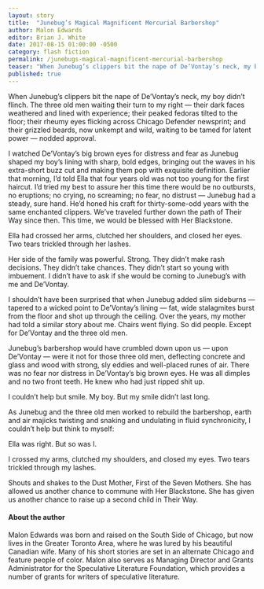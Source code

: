 ```yaml
---
layout: story
title:  "Junebug’s Magical Magnificent Mercurial Barbershop"
author: Malon Edwards
editor: Brian J. White
date: 2017-08-15 01:00:00 -0500
category: flash fiction
permalink: /junebugs-magical-magnificent-mercurial-barbershop
teaser: "When Junebug’s clippers bit the nape of De’Vontay’s neck, my boy didn’t flinch."
published: true
---
```


When Junebug’s clippers bit the nape of De’Vontay’s neck, my boy didn’t flinch. The three old men waiting their turn to my right — their dark faces weathered and lined with experience; their peaked fedoras tilted to the floor; their rheumy eyes flicking across Chicago Defender newsprint; and their grizzled beards, now unkempt and wild, waiting to be tamed for latent power — nodded approval.

I watched De’Vontay’s big brown eyes for distress and fear as Junebug shaped my boy’s lining with sharp, bold edges, bringing out the waves in his extra-short buzz cut and making them pop with exquisite definition. Earlier that morning, I’d told Ella that four years old was not too young for the first haircut. I’d tried my best to assure her this time there would be no outbursts, no eruptions; no crying, no screaming; no fear, no distrust — Junebug had a steady, sure hand. He’d honed his craft for thirty-some-odd years with the same enchanted clippers. We’ve traveled further down the path of Their Way since then. This time, we would be blessed with Her Blackstone.

Ella had crossed her arms, clutched her shoulders, and closed her eyes. Two tears trickled through her lashes.

Her side of the family was powerful. Strong. They didn’t make rash decisions. They didn’t take chances. They didn’t start so young with imbuement. I didn’t have to ask if she would be coming to Junebug’s with me and De’Vontay.

I shouldn’t have been surprised that when Junebug added slim sideburns — tapered to a wicked point to De’Vontay’s lining — fat, wide stalagmites burst from the floor and shot up through the ceiling. Over the years, my mother had told a similar story about me. Chairs went flying. So did people. Except for De’Vontay and the three old men.

Junebug’s barbershop would have crumbled down upon us — upon De’Vontay — were it not for those three old men, deflecting concrete and glass and wood with strong, sly eddies and well-placed runes of air. There was no fear nor distress in De’Vontay’s big brown eyes. He was all dimples and no two front teeth. He knew who had just ripped shit up.

I couldn’t help but smile. My boy. But my smile didn’t last long.

As Junebug and the three old men worked to rebuild the barbershop, earth and air majicks twisting and snaking and undulating in fluid synchronicity, I couldn’t help but think to myself:

Ella was right. But so was I.

I crossed my arms, clutched my shoulders, and closed my eyes. Two tears trickled through my lashes.

Shouts and shakes to the Dust Mother, First of the Seven Mothers. She has allowed us another chance to commune with Her Blackstone. She has given us another chance to raise up a second child in Their Way.

#### About the author

Malon Edwards was born and raised on the South Side of Chicago, but now lives in the Greater Toronto Area, where he was lured by his beautiful Canadian wife. Many of his short stories are set in an alternate Chicago and feature people of color. Malon also serves as Managing Director and Grants Administrator for the Speculative Literature Foundation, which provides a number of grants for writers of speculative literature.

